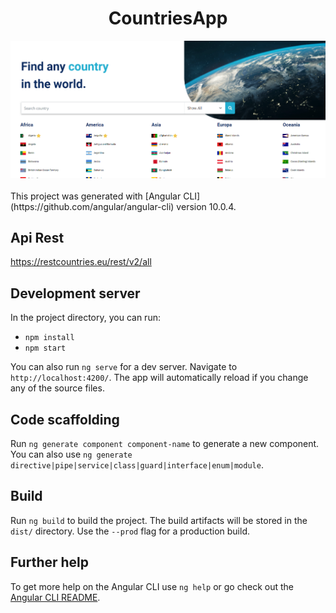 <div align="center">
<h1> CountriesApp </h1>
<img src=".github/countriesapp.png">
</div>

<br>
This project was generated with [Angular CLI](https://github.com/angular/angular-cli) version 10.0.4.

## Api Rest

https://restcountries.eu/rest/v2/all

## Development server

In the project directory, you can run:

- `npm install`
- `npm start`

You can also run `ng serve` for a dev server. Navigate to `http://localhost:4200/`. The app will automatically reload if you change any of the source files.


## Code scaffolding

Run `ng generate component component-name` to generate a new component. You can also use `ng generate directive|pipe|service|class|guard|interface|enum|module`.

## Build

Run `ng build` to build the project. The build artifacts will be stored in the `dist/` directory. Use the `--prod` flag for a production build.



## Further help

To get more help on the Angular CLI use `ng help` or go check out the [Angular CLI README](https://github.com/angular/angular-cli/blob/master/README.md).

